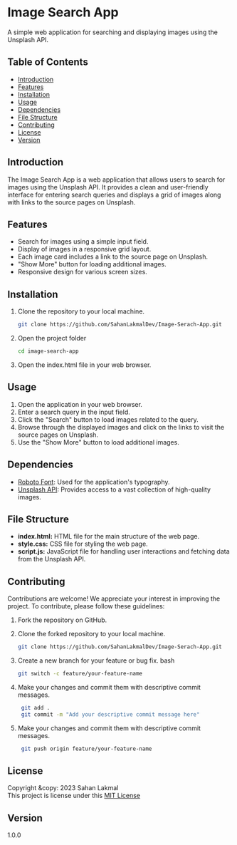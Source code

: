 # Image Search App

A simple web application for searching and displaying images using the Unsplash API.

## Table of Contents
- [Introduction](#introduction)
- [Features](#features)
- [Installation](#installation)
- [Usage](#usage)
- [Dependencies](#dependencies)
- [File Structure](#file-structure)
- [Contributing](#contributing)
- [License](#license)
- [Version](#version)
## Introduction
The Image Search App is a web application that allows users to search for images using the Unsplash API. It provides a clean and user-friendly interface for entering search queries and displays a grid of images along with links to the source pages on Unsplash.

## Features
- Search for images using a simple input field.
- Display of images in a responsive grid layout.
- Each image card includes a link to the source page on Unsplash.
- "Show More" button for loading additional images.
- Responsive design for various screen sizes.

## Installation
1. Clone the repository to your local machine.
   ```bash
   git clone https://github.com/SahanLakmalDev/Image-Serach-App.git
2. Open the project folder
    ```bash
    cd image-search-app
3. Open the index.html file in your web browser.

## Usage

1. Open the application in your web browser.
2. Enter a search query in the input field.
3. Click the "Search" button to load images related to the query.
4. Browse through the displayed images and click on the links to visit the source pages on Unsplash.
5. Use the "Show More" button to load additional images.

## Dependencies

- [Roboto Font](https://fonts.google.com/specimen/Roboto): Used for the application's typography.
- [Unsplash API](https://unsplash.com/developers): Provides access to a vast collection of high-quality images.

## File Structure

- **index.html:** HTML file for the main structure of the web page.
- **style.css:** CSS file for styling the web page.
- **script.js:** JavaScript file for handling user interactions and fetching data from the Unsplash API.

## Contributing

Contributions are welcome! We appreciate your interest in improving the project. To contribute, please follow these guidelines:

1. Fork the repository on GitHub.
2. Clone the forked repository to your local machine.
   ```bash
   git clone https://github.com/SahanLakmalDev/Image-Serach-App.git
   ```

3. Create a new branch for your feature or bug fix.
bash
   
   ```bash
   git switch -c feature/your-feature-name
    ```
4. Make your changes and commit them with descriptive commit messages.

   ```bash
    git add .
    git commit -m "Add your descriptive commit message here"    
   ```
4. Make your changes and commit them with descriptive commit messages.

   ```bash
    git push origin feature/your-feature-name
   ```


## License

Copyright &copy: 2023 Sahan Lakmal <br>
This project is license under this [MIT License](License.txt)


## Version
1.0.0